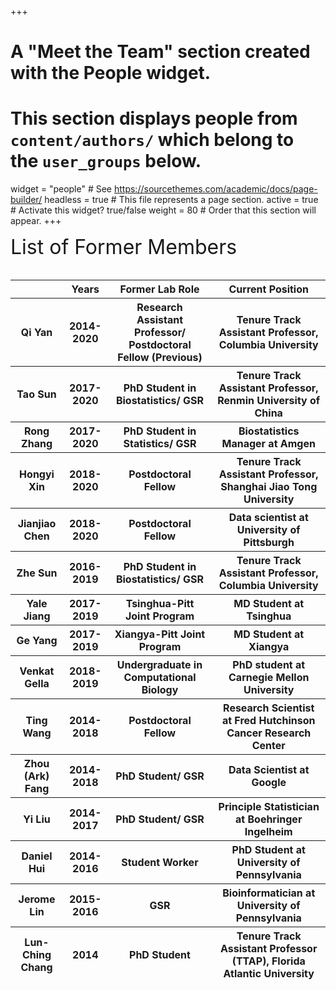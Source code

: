+++
# A "Meet the Team" section created with the People widget.
# This section displays people from `content/authors/` which belong to the `user_groups` below.

widget = "people"  # See https://sourcethemes.com/academic/docs/page-builder/
headless = true  # This file represents a page section.
active = true  # Activate this widget? true/false
weight = 80  # Order that this section will appear.
+++

<div style="text-align: left"><font size="6"> List of Former Members</font> </div>
<br>
<table class="table">
  <!-- <caption>List of former lab members</caption> -->
  
  <thead class="thead-light">
    <tr>
      <th scope="col"></th>
      <th scope="col">Years</th>
      <th scope="col">Former Lab Role</th>
      <th scope="col">Current Position</th>
    </tr>
  </thead>
  <thead class="thead-light">
    <tr>
      <th scope="col">Qi Yan</th>
      <th scope="col">2014-2020</th>
      <th scope="col">Research Assistant Professor/ Postdoctoral Fellow (Previous)</th>
      <th scope="col">Tenure Track Assistant Professor, Columbia University</th>
    </tr>
  </thead>
  <thead class="thead-light">
    <tr>
      <th scope="col">Tao Sun</th>
      <th scope="col">2017-2020</th>
      <th scope="col">PhD Student in Biostatistics/ GSR</th>
      <th scope="col">Tenure Track Assistant Professor, Renmin University of China</th>
    </tr>
  </thead>
  <thead class="thead-light">
    <tr>
      <th scope="col">Rong Zhang</th>
      <th scope="col">2017-2020</th>
      <th scope="col">PhD Student in Statistics/ GSR</th>
      <th scope="col">Biostatistics Manager at Amgen</th>
    </tr>
  </thead>
  <thead class="thead-light">
    <tr>
      <th scope="col">Hongyi Xin</th>
      <th scope="col">2018-2020</th>
      <th scope="col">Postdoctoral Fellow</th>
      <th scope="col">Tenure Track Assistant Professor, Shanghai Jiao Tong University</th>
    </tr>
  </thead>
  <thead class="thead-light">
    <tr>
      <th scope="col">Jianjiao Chen</th>
      <th scope="col">2018-2020</th>
      <th scope="col">Postdoctoral Fellow</th>
      <th scope="col">Data scientist at University of Pittsburgh</th>
    </tr>
  </thead>
  <thead class="thead-light">
    <tr>
      <th scope="col">Zhe Sun</th>
      <th scope="col">2016-2019</th>
      <th scope="col">PhD Student in Biostatistics/ GSR</th>
      <th scope="col">Tenure Track Assistant Professor, Columbia University</th>
    </tr>
  </thead>
  <thead class="thead-light">
    <tr>
      <th scope="col">Yale Jiang</th>
      <th scope="col">2017-2019</th>
      <th scope="col">Tsinghua-Pitt Joint Program</th>
      <th scope="col">MD Student at Tsinghua</th>
    </tr>
  </thead>
  <thead class="thead-light">
    <tr>
      <th scope="col">Ge Yang</th>
      <th scope="col">2017-2019</th>
      <th scope="col">Xiangya-Pitt Joint Program</th>
      <th scope="col">MD Student at Xiangya</th>
    </tr>
  </thead>
  <thead class="thead-light">
    <tr>
      <th scope="col">Venkat Gella</th>
      <th scope="col">2018-2019</th>
      <th scope="col">Undergraduate in Computational Biology</th>
      <th scope="col">PhD student at Carnegie Mellon University</th>
    </tr>
  </thead>
  <thead class="thead-light">
    <tr>
      <th scope="col">Ting Wang</th>
      <th scope="col">2014-2018</th>
      <th scope="col">Postdoctoral Fellow</th>
      <th scope="col">Research Scientist at Fred Hutchinson Cancer Research Center</th>
    </tr>
  </thead>
  <thead class="thead-light">
    <tr>
      <th scope="col">Zhou (Ark) Fang</th>
      <th scope="col">2014-2018</th>
      <th scope="col">PhD Student/ GSR</th>
      <th scope="col">Data Scientist at Google</th>
    </tr>
  </thead>
  <thead class="thead-light">
    <tr>
      <th scope="col">Yi Liu</th>
      <th scope="col">2014-2017</th>
      <th scope="col">PhD Student/ GSR</th>
      <th scope="col">Principle Statistician at Boehringer Ingelheim</th>
    </tr>
  </thead>
  <thead class="thead-light">
    <tr>
      <th scope="col">Daniel Hui</th>
      <th scope="col">2014-2016</th>
      <th scope="col">Student Worker</th>
      <th scope="col">PhD Student at University of Pennsylvania</th>
    </tr>
  </thead>
  <thead class="thead-light">
    <tr>
      <th scope="col">Jerome Lin</th>
      <th scope="col">2015-2016</th>
      <th scope="col">GSR</th>
      <th scope="col">Bioinformatician at University of Pennsylvania</th>
    </tr>
  </thead>
  <thead class="thead-light">
    <tr>
      <th scope="col">Lun-Ching Chang</th>
      <th scope="col">2014</th>
      <th scope="col">PhD Student</th>
      <th scope="col">Tenure Track Assistant Professor (TTAP), Florida Atlantic University</th>
    </tr>
  </thead>
  
  
  
  
  
  
<!--
  <tbody class="thead-dark">
    <tr class="table-info">
      <td>Qi Yan</td>
      <td>2014-2020</td>
      <td>Research Assistant Professor/ Postdoctoral Fellow (Previous)</td>
      <td>Tenure Track Assistant Professor, Columbia University</td>
    </tr>
    <tr>
      <td>Tao Sun</td>
      <td>2017-2020</td>
      <td>BIOST PhD Student/ GSR</td>
      <td>Tenure Track Assistant Professor, Renmin University of China</td>
    </tr>
    <tr>
      <td>Rong Zhang</td>
      <td>2017-2020</td>
      <td>PhD Student in Statistics/ GSR</td>
      <td>Biostatistics Manager at Amgen</td>
    </tr>
    <tr>
      <td>Hongyi Xin</td>
      <td>2018-2020</td>
      <td>Postdoctoral Fellow</td>
      <td>Tenure Track Assistant Professor, Shanghai Jiao Tong University</td>
    </tr>
    <tr>
      <td>Jianjiao Chen</td>
      <td>2018-2020</td>
      <td>Postdoctoral Fellow</td>
      <td>Data scientist at University of Pittsburgh</td>
    </tr>
    <tr>
      <td>Zhe Sun</td>
      <td>2016-2019</td>
      <td>PhD Student/ GSR</td>
      <td>Research Scientist at Eli Lilly and Company</td>
    </tr>
    <tr>
      <td>Yale Jiang</td>
      <td>2017-2019</td>
      <td>Tsinghua-Pitt Joint Program</td>
      <td>MD Student at Tsinghua</td>
    </tr>
    <tr>
      <td>Ge Yang</td>
      <td>2017-2019</td>
      <td>Xiangya-Pitt Joint Program</td>
      <td>MD Student at Xiangya</td>
    </tr>
    <tr>
      <td>Venkat Gella</td>
      <td>2018-2019</td>
      <td>Undergraduate in Computational Biology</td>
      <td>PhD student at Carnegie Mellon University</td>
    </tr>
    <tr>
      <td>Ting Wang</td>
      <td>2014-2018</td>
      <td>Postdoctoral Fellow</td>
      <td>Research Scientist at Fred Hutchinson Cancer Research Center</td>
    </tr>
    <tr>
      <td>Zhou (Ark) Fang</td>
      <td>2014-2018</td>
      <td>PhD Student/ GSR</td>
      <td>Data Scientist at Google</td>
    </tr>
    <tr>
      <td>Yi Liu</td>
      <td>2014-2017</td>
      <td>PhD Student/ GSR</td>
      <td>Principle Statistician at Boehringer Ingelheim</td>
    </tr>
    <tr>
      <td>Daniel Hui</td>
      <td>2014-2016</td>
      <td>Student Worker</td>
      <td>PhD Student at University of Pennsylvania</td>
    </tr>
    <tr>
      <td>Jerome Lin</td>
      <td>2015-2016</td>
      <td>GSR</td>
      <td>Bioinformatician at University of Pennsylvania</td>
    </tr>
    <tr>
      <td>Lun-Ching Chang</td>
      <td>2014</td>
      <td>PhD Student</td>
      <td>Tenure Track Assistant Professor (TTAP), Florida Atlantic University</td>
    </tr>
  </tbody>
-->
</table>


